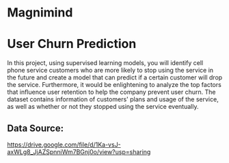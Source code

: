 # Magnimind

# User Churn Prediction

In this project, using supervised learning models, you will identify cell phone service customers who are more likely to stop using the service in the future and create a model that can predict if a certain customer will drop the service. Furthermore, it would be enlightening to analyze the top factors that influence user retention to help the company prevent user churn. The dataset contains information of customers' plans and usage of the service, as well as whether or not they stopped using the service eventually.

## Data Source: 
https://drive.google.com/file/d/1Ka-vsJ-axWLg8_JjAZSpnniWm7BGnj0o/view?usp=sharing
